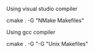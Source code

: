 Using visual studio compiler

cmake . -G "NMake Makefiles"

Using gcc compiler

cmake . -G "-G "Unix Makefiles"